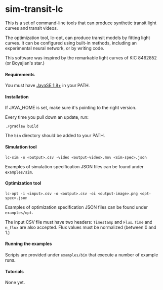 # sim-transit-lc

This is a set of command-line tools that can produce synthetic transit light curves and 
transit videos. 

The optimization tool, lc-opt, can produce transit models by fitting
light curves. It can be configured using built-in methods, including
an experimental neural network, or by writing code.

This software was inspired by the remarkable light curves of KIC 8462852 (or Boyajian's star.)

#### Requirements

You must have [JavaSE 1.8+](http://www.oracle.com/technetwork/java/javase/downloads) in your PATH.

#### Installation

If JAVA_HOME is set, make sure it's pointing to the right version.

Every time you pull down an update, run:

    ./gradlew build

The `bin` directory should be added to your PATH.

#### Simulation tool

    lc-sim -o <output>.csv -video <output-video>.mov <sim-spec>.json

Examples of simulation specification JSON files can be found under `examples/sim`.

#### Optimization tool

    lc-opt -i <input>.csv -o <output>.csv -oi <output-image>.png <opt-spec>.json

Examples of optimization specification JSON files can be found under `examples/opt`.

The input CSV file must have two headers: `Timestamp` and `Flux`. `Time` and `n_flux` are
also accepted. Flux values must be normalized (between 0 and 1.)

#### Running the examples

Scripts are provided under `examples/bin` that execute a number of example runs.

#### Tutorials

None yet.
